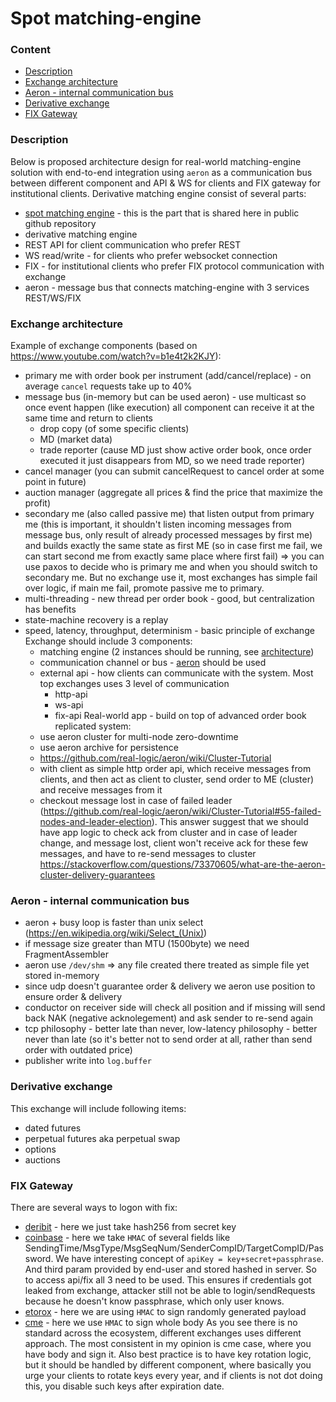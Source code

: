 # Spot matching-engine

### Content
* [Description](#description)
* [Exchange architecture](#exchange-architecture)
* [Aeron - internal communication bus](#aeron---internal-communication-bus)
* [Derivative exchange](#derivative-exchange)
* [FIX Gateway](#fix-gateway)

### Description
Below is proposed architecture design for real-world matching-engine solution with end-to-end integration using `aeron` as a communication bus between different component and API & WS for clients and FIX gateway for institutional clients.
Derivative matching engine consist of several parts:
* [spot matching engine](/README.md) - this is the part that is shared here in public github repository
* derivative matching engine
* REST API for client communication who prefer REST
* WS read/write - for clients who prefer websocket connection
* FIX - for institutional clients who prefer FIX protocol communication with exchange
* aeron - message bus that connects matching-engine with 3 services REST/WS/FIX

### Exchange architecture
Example of exchange components (based on https://www.youtube.com/watch?v=b1e4t2k2KJY):
* primary me with order book per instrument (add/cancel/replace) -  on average `cancel` requests take up to 40%
* message bus (in-memory but can be used aeron) - use multicast so once event happen (like execution) all component can receive it at the same time and return to clients
  * drop copy (of some specific clients)
  * MD (market data)
  * trade reporter (cause MD just show active order book, once order executed it just disappears from MD, so we need trade reporter)
* cancel manager (you can submit cancelRequest to cancel order at some point in future)
* auction manager (aggregate all prices & find the price that maximize the profit)
* secondary me (also called passive me) that listen output from primary me (this is important, it shouldn't listen incoming messages from message bus, only result of already processed messages by first me) and builds exactly the same state as first ME (so in case first me fail, we can start second me from exactly same place where first fail) => you can use paxos to decide who is primary me and when you should switch to secondary me. But no exchange use it, most exchanges has simple fail over logic, if main me fail, promote passive me to primary.
* multi-threading - new thread per order book - good, but centralization has benefits
* state-machine recovery is a replay
* speed, latency, throughput, determinism - basic principle of exchange
Exchange should include 3 components:
  * matching engine (2 instances should be running, see [architecture](#matching-engine-architecture))
  * communication channel or bus - [aeron](#aeron---internal-communication-bus) should be used
  * external api - how clients can communicate with the system. Most top exchanges uses 3 level of communication
    * http-api
    * ws-api
    * fix-api
Real-world app - build on top of advanced order book replicated system:
  * use aeron cluster for multi-node zero-downtime
  * use aeron archive for persistence
  * https://github.com/real-logic/aeron/wiki/Cluster-Tutorial
  * with client as simple http order api, which receive messages from clients, and then act as client to cluster, send order to ME (cluster) and receive messages from it
  * checkout message lost in case of failed leader (https://github.com/real-logic/aeron/wiki/Cluster-Tutorial#55-failed-nodes-and-leader-election). This answer suggest that we should have app logic to check ack from cluster and in case of leader change, and message lost, client won't receive ack for these few messages, and have to re-send messages to cluster https://stackoverflow.com/questions/73370605/what-are-the-aeron-cluster-delivery-guarantees

### Aeron - internal communication bus
* aeron + busy loop is faster than unix select (https://en.wikipedia.org/wiki/Select_(Unix))
* if message size greater than MTU (1500byte) we need FragmentAssembler
* aeron use `/dev/shm` => any file created there treated as simple file yet stored in-memory
* since udp doesn't guarantee order & delivery we aeron use position to ensure order & delivery
* conductor on receiver side will check all position and if missing will send back NAK (negative acknolegement) and ask sender to re-send again
* tcp philosophy - better late than never, low-latency philosophy - better never than late (so it's better not to send order at all, rather than send order with outdated price)
* publisher write into `log.buffer`

### Derivative exchange
This exchange will include following items:
* dated futures
* perpetual futures aka perpetual swap
* options
* auctions

### FIX Gateway
There are several ways to logon with fix:
* [deribit](https://docs.deribit.com/#logon-a) - here we just take hash256 from secret key
* [coinbase](https://docs.cloud.coinbase.com/exchange/docs/messages#logon-a) - here we take `HMAC` of several fields like SendingTime/MsgType/MsgSeqNum/SenderCompID/TargetCompID/Password. We have interesting concept of `apiKey = key+secret+passphrase`. And third param provided by end-user and stored hashed in server. So to access api/fix all 3 need to be used. This ensures if credentials got leaked from exchange, attacker still not be able to login/sendRequests because he doesn't know passphrase, which only user knows.
* [etorox](https://etorox.com/etorox-fix-api/#FIX-Session-Level-Messages) - here we are using `HMAC` to sign randomly generated payload
* [cme](https://www.cmegroup.com/confluence/display/EPICSANDBOX/Session+Layer+-+Logon#SessionLayerLogon-Step2-CreateSignatureusingSecretKeyandCanonicalFIXMessage) - here we use `HMAC` to sign whole body
As you see there is no standard across the ecosystem, different exchanges uses different approach. The most consistent in my opinion is cme case, where you have body and sign it.
Also best practice is to have key rotation logic, but it should be handled by different component, where basically you urge your clients to rotate keys every year, and if clients is not dot doing this, you disable such keys after expiration date.